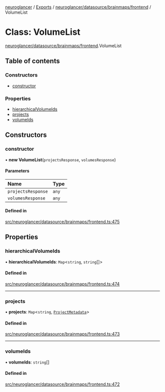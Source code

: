 [neuroglancer](../README.md) / [Exports](../modules.md) / [neuroglancer/datasource/brainmaps/frontend](../modules/neuroglancer_datasource_brainmaps_frontend.md) / VolumeList

# Class: VolumeList

[neuroglancer/datasource/brainmaps/frontend](../modules/neuroglancer_datasource_brainmaps_frontend.md).VolumeList

## Table of contents

### Constructors

- [constructor](neuroglancer_datasource_brainmaps_frontend.VolumeList.md#constructor)

### Properties

- [hierarchicalVolumeIds](neuroglancer_datasource_brainmaps_frontend.VolumeList.md#hierarchicalvolumeids)
- [projects](neuroglancer_datasource_brainmaps_frontend.VolumeList.md#projects)
- [volumeIds](neuroglancer_datasource_brainmaps_frontend.VolumeList.md#volumeids)

## Constructors

### constructor

• **new VolumeList**(`projectsResponse`, `volumesResponse`)

#### Parameters

| Name | Type |
| :------ | :------ |
| `projectsResponse` | `any` |
| `volumesResponse` | `any` |

#### Defined in

[src/neuroglancer/datasource/brainmaps/frontend.ts:475](https://github.com/ActiveBrainAtlas2/neuroglancer/blob/034b457d/src/neuroglancer/datasource/brainmaps/frontend.ts#L475)

## Properties

### hierarchicalVolumeIds

• **hierarchicalVolumeIds**: `Map`<`string`, `string`[]\>

#### Defined in

[src/neuroglancer/datasource/brainmaps/frontend.ts:474](https://github.com/ActiveBrainAtlas2/neuroglancer/blob/034b457d/src/neuroglancer/datasource/brainmaps/frontend.ts#L474)

___

### projects

• **projects**: `Map`<`string`, [`ProjectMetadata`](../interfaces/neuroglancer_datasource_brainmaps_frontend._internal_.ProjectMetadata.md)\>

#### Defined in

[src/neuroglancer/datasource/brainmaps/frontend.ts:473](https://github.com/ActiveBrainAtlas2/neuroglancer/blob/034b457d/src/neuroglancer/datasource/brainmaps/frontend.ts#L473)

___

### volumeIds

• **volumeIds**: `string`[]

#### Defined in

[src/neuroglancer/datasource/brainmaps/frontend.ts:472](https://github.com/ActiveBrainAtlas2/neuroglancer/blob/034b457d/src/neuroglancer/datasource/brainmaps/frontend.ts#L472)
